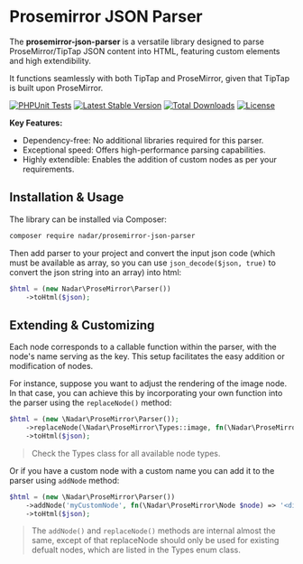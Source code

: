 # Prosemirror JSON Parser

The **prosemirror-json-parser** is a versatile library designed to parse ProseMirror/TipTap JSON content into HTML, featuring custom elements and high extendibility.

It functions seamlessly with both TipTap and ProseMirror, given that TipTap is built upon ProseMirror.

[![PHPUnit Tests](https://github.com/nadar/prosemirror-json-parser/actions/workflows/phpunit.yml/badge.svg)](https://github.com/nadar/prosemirror-json-parser/actions/workflows/phpunit.yml)
[![Latest Stable Version](https://poser.pugx.org/nadar/prosemirror-json-parser/v/stable)](https://packagist.org/packages/nadar/prosemirror-json-parser)
[![Total Downloads](https://poser.pugx.org/nadar/prosemirror-json-parser/downloads)](https://packagist.org/packages/nadar/prosemirror-json-parser)
[![License](https://poser.pugx.org/nadar/prosemirror-json-parser/license)](https://packagist.org/packages/nadar/prosemirror-json-parser)


**Key Features:**

+ Dependency-free: No additional libraries required for this parser.
+ Exceptional speed: Offers high-performance parsing capabilities.
+ Highly extendible: Enables the addition of custom nodes as per your requirements.

## Installation & Usage

The library can be installed via Composer:

```bash
composer require nadar/prosemirror-json-parser
```

Then add parser to your project and convert the input json code (which must be available as array, so you can use `json_decode($json, true)` to convert the json string into an array) into html:

```php
$html = (new Nadar\ProseMirror\Parser())
    ->toHtml($json);
```

## Extending & Customizing

Each node corresponds to a callable function within the parser, with the node's name serving as the key. This setup facilitates the easy addition or modification of nodes.

For instance, suppose you want to adjust the rendering of the image node. In that case, you can achieve this by incorporating your own function into the parser using the `replaceNode()` method:

```php
$html = (new \Nadar\ProseMirror\Parser());
    ->replaceNode(\Nadar\ProseMirror\Types::image, fn(\Nadar\ProseMirror\Node $node) => '<img src="' . $node->getAttr('src') . '" class="this-is-my-class" />')
    ->toHtml($json);
```

> Check the Types class for all available node types.

Or if you have a custom node with a custom name you can add it to the parser using `addNode` method:

```php
$html = (new \Nadar\ProseMirror\Parser())
    ->addNode('myCustomNode', fn(\Nadar\ProseMirror\Node $node) => '<div class="my-custom-node">...</div>')
    ->toHtml($json);
```

> The `addNode()` and `replaceNode()` methods are internal almost the same, except of that replaceNode should only be used for existing defualt nodes, which are listed in the Types enum class.